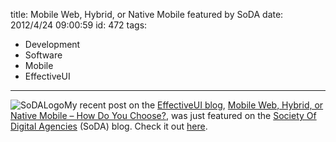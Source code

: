 title: Mobile Web, Hybrid, or Native Mobile featured by SoDA
date: 2012/4/24 09:00:59
id: 472
tags:
- Development
- Software
- Mobile
- EffectiveUI
---
![SoDALogo](http://www.s-church.net/journal_images/Windows-Live-Writer/2b479ae85d4f_8B68/SoDALogo_60b8c9d5-9a8b-435a-ab15-47d96a93d798.gif "SoDALogo")My recent post on the [EffectiveUI blog](http://blog.effectiveui.com/), [Mobile Web, Hybrid, or Native Mobile – How Do You Choose?](http://blog.effectiveui.com/?p=8514), was just featured on the [Society Of Digital Agencies](http://societyofdigitalagencies.org/) (SoDA) blog. Check it out [here](http://societyofdigitalagencies.org/2012/04/mobile-web-hybrid-or-native-mobile-how-do-you-choose/).